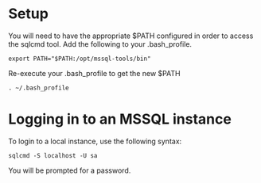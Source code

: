 # Setup

You will need to have the appropriate $PATH configured in order to access the sqlcmd tool. Add the following to your .bash_profile.

```
export PATH="$PATH:/opt/mssql-tools/bin"
```

Re-execute your .bash_profile to get the new $PATH
```
. ~/.bash_profile
```

# Logging in to an MSSQL instance

To login to a local instance, use the following syntax:

```
sqlcmd -S localhost -U sa
```

You will be prompted for a password.